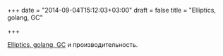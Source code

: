 +++
date = "2014-09-04T15:12:03+03:00"
draft = false
title = "Elliptics, golang, GC"

+++

<p><a href="http://www.ioremap.net/node/996/">Elliptics, golang, GC</a> и производительность.</p>

